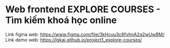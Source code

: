 # Web frontend EXPLORE COURSES - Tìm kiếm khoá học online

Link figma web: https://www.figma.com/file/3kHcuu3c8fvhnA2q2wUwBM/  
Link demo web: https://lgkai.github.io/project1_explore-courses/
